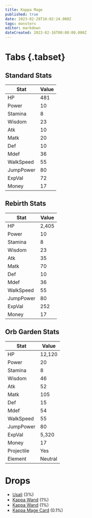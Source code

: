 ```yaml
---
title: Kappa Mage
published: true
date: 2023-02-28T16:02:24.000Z
tags: monsters
editor: markdown
dateCreated: 2023-02-16T00:00:00.000Z
---
```


# Tabs {.tabset}

## Standard Stats

|Stat|Value|
|-|-|
|HP|481|
|Power|10|
|Stamina|8|
|Wisdom|23|
|Atk|10|
|Matk|20|
|Def|10|
|Mdef|36|
|WalkSpeed|55|
|JumpPower|80|
|ExpVal|72|
|Money|17|
## Rebirth Stats

|Stat|Value|
|-|-|
|HP|2,405|
|Power|10|
|Stamina|8|
|Wisdom|23|
|Atk|35|
|Matk|70|
|Def|10|
|Mdef|36|
|WalkSpeed|55|
|JumpPower|80|
|ExpVal|252|
|Money|17|
## Orb Garden Stats

|Stat|Value|
|-|-|
|HP|12,120|
|Power|20|
|Stamina|8|
|Wisdom|46|
|Atk|52|
|Matk|105|
|Def|15|
|Mdef|54|
|WalkSpeed|55|
|JumpPower|80|
|ExpVal|5,320|
|Money|17|
|Projectile|Yes|
|Element|Neutral|

# Drops
 * [Usali](/items/usali) (3%)
 * [Kappa Wand](/items/kappa-wand) (1%)
 * [Kappa Wand](/items/kappa-wand) (1%)
 * [Kappa Mage Card](/items/kappa-mage-card) (0.1%)
